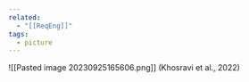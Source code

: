 ```yaml
---
related:
  - "[[ReqEng]]"
tags:
  - picture
---
```

![[Pasted image 20230925165606.png]]
(Khosravi et al., 2022)